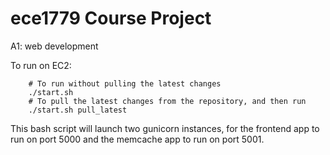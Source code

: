 # ece1779 Course Project
A1: web development

To run on EC2:

        # To run without pulling the latest changes
        ./start.sh
        # To pull the latest changes from the repository, and then run
        ./start.sh pull_latest
        
This bash script will launch two gunicorn instances, for the frontend app to run on port 5000 and the memcache app to run on port 5001.
